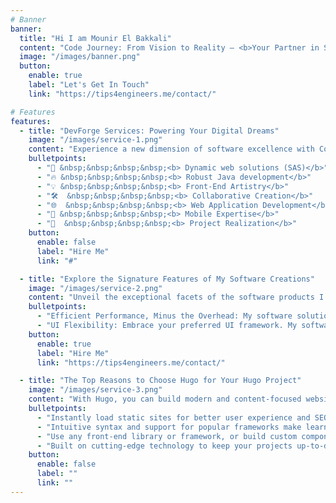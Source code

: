 ```yaml
---
# Banner
banner:
  title: "Hi I am Mounir El Bakkali"
  content: "Code Journey: From Vision to Reality – <b>Your Partner in Software Solutions and Project Excellence.</b><br/> I am a software engineer and content creator. I love to share my knowledge with others and help them to learn new things. I'm a big fan of open source and I'm always looking for new ways to contribute to the community."
  image: "/images/banner.png"
  button:
    enable: true
    label: "Let's Get In Touch"
    link: "https://tips4engineers.me/contact/"

# Features
features:
  - title: "DevForge Services: Powering Your Digital Dreams"
    image: "/images/service-1.png"
    content: "Experience a new dimension of software excellence with CodeCraft's comprehensive range of services tailored to bring your vision to life. Here's what's included:"
    bulletpoints:
      - "🚀 &nbsp;&nbsp;&nbsp;&nbsp;<b> Dynamic web solutions (SAS)</b>"
      - "🔥 &nbsp;&nbsp;&nbsp;&nbsp;<b> Robust Java development</b>"
      - "💡 &nbsp;&nbsp;&nbsp;&nbsp;<b> Front-End Artistry</b>"
      - "🛠️  &nbsp;&nbsp;&nbsp;&nbsp;<b> Collaborative Creation</b>"
      - "🌐  &nbsp;&nbsp;&nbsp;&nbsp;<b> Web Application Development</b>"
      - "📱 &nbsp;&nbsp;&nbsp;&nbsp;<b> Mobile Expertise</b>"
      - "🚀  &nbsp;&nbsp;&nbsp;&nbsp;<b> Project Realization</b>"
    button:
      enable: false
      label: "Hire Me"
      link: "#"

  - title: "Explore the Signature Features of My Software Creations"
    image: "/images/service-2.png"
    content: "Unveil the exceptional facets of the software products I engineer. These distinctive features are meticulously crafted to elevate user experiences and empower seamless functionality:"
    bulletpoints:
      - "Efficient Performance, Minus the Overhead: My software solutions are designed to excel without the unnecessary burden of excess Java runtime. Enjoy swift, uninterrupted performance that doesn't compromise on efficiency.."
      - "UI Flexibility: Embrace your preferred UI framework. My software supports a wide spectrum of choices, from React and Preact to Svelte, Vue, Solid, Lit, and beyond. The freedom to craft your user interface just the way you envision it."
    button:
      enable: true
      label: "Hire Me"
      link: "https://tips4engineers.me/contact/"

  - title: "The Top Reasons to Choose Hugo for Your Hugo Project"
    image: "/images/service-3.png"
    content: "With Hugo, you can build modern and content-focused websites without sacrificing performance or ease of use."
    bulletpoints:
      - "Instantly load static sites for better user experience and SEO."
      - "Intuitive syntax and support for popular frameworks make learning and using Hugo a breeze."
      - "Use any front-end library or framework, or build custom components, for any project size."
      - "Built on cutting-edge technology to keep your projects up-to-date with the latest web standards."
    button:
      enable: false
      label: ""
      link: ""
---
```

